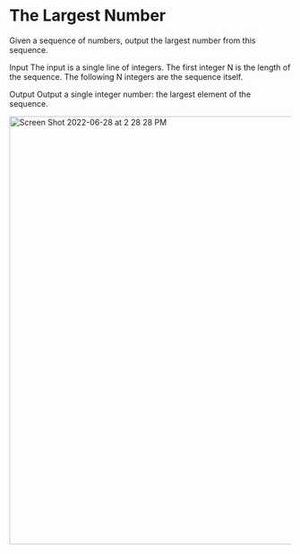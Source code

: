 # **The Largest Number**

Given a sequence of numbers, output the largest number from this sequence.

Input
The input is a single line of integers. The first integer N is the length of the sequence. The following N integers are the sequence itself.

Output
Output a single integer number: the largest element of the sequence.

<img width="764" alt="Screen Shot 2022-06-28 at 2 28 28 PM" src="https://user-images.githubusercontent.com/105678095/176256119-12d05492-a893-46bc-be0b-8752f40111d6.png">

